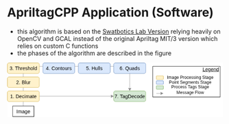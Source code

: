 # ApriltagCPP Application (Software)

* this algorithm is based on the [Swatbotics Lab Version](https://github.com/swatbotics/apriltags-cpp) relying heavily on OpenCV and GCAL instead of the original Apriltag MIT/3 version which relies on custom C functions
* the phases of the algorithm are described in the figure

![](apriltag.png)
